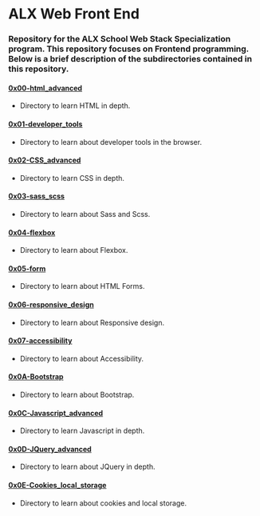 # ALX Web Front End

### Repository for the ALX School Web Stack Specialization program. This repository focuses on Frontend programming. Below is a brief description of the subdirectories contained in this repository.

#### [0x00-html_advanced](./0x00-html_advanced)

- Directory to learn HTML in depth.

#### [0x01-developer_tools](./0x01-developer_tools)

- Directory to learn about developer tools in the browser.

#### [0x02-CSS_advanced](0x02-CSS_advanced)

- Directory to learn CSS in depth.

#### [0x03-sass_scss](./0x03-sass_scss)

- Directory to learn about Sass and Scss.

#### [0x04-flexbox](./0x04-flexbox)

- Directory to learn about Flexbox.

#### [0x05-form](./0x05-form)

- Directory to learn about HTML Forms.

#### [0x06-responsive_design](./0x06-responsive_design)

- Directory to learn about Responsive design.

#### [0x07-accessibility](./0x07-accessibility)

- Directory to learn about Accessibility.

#### [0x0A-Bootstrap](./0x0A-Bootstrap)

- Directory to learn about Bootstrap.

#### [0x0C-Javascript_advanced](./0x0C-Javascript_advanced)

- Directory to learn Javascript in depth.

#### [0x0D-JQuery_advanced](./0x0D-JQuery_advanced)

- Directory to learn about JQuery in depth.

#### [0x0E-Cookies_local_storage](./0x0E-Cookies_local_storage)

- Directory to learn about cookies and local storage.
